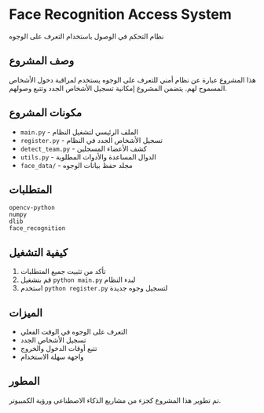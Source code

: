 # Face Recognition Access System

نظام التحكم في الوصول باستخدام التعرف على الوجوه

## وصف المشروع

هذا المشروع عبارة عن نظام أمني للتعرف على الوجوه يستخدم لمراقبة دخول الأشخاص المسموح لهم. يتضمن المشروع إمكانية تسجيل الأشخاص الجدد وتتبع وصولهم.

## مكونات المشروع

- `main.py` - الملف الرئيسي لتشغيل النظام
- `register.py` - تسجيل الأشخاص الجدد في النظام  
- `detect_team.py` - كشف الأعضاء المسجلين
- `utils.py` - الدوال المساعدة والأدوات المطلوبة
- `face_data/` - مجلد حفظ بيانات الوجوه

## المتطلبات

```
opencv-python
numpy
dlib
face_recognition
```

## كيفية التشغيل

1. تأكد من تثبيت جميع المتطلبات
2. قم بتشغيل `python main.py` لبدء النظام
3. استخدم `python register.py` لتسجيل وجوه جديدة

## الميزات

- التعرف على الوجوه في الوقت الفعلي
- تسجيل الأشخاص الجدد
- تتبع أوقات الدخول والخروج
- واجهة سهلة الاستخدام

## المطور

تم تطوير هذا المشروع كجزء من مشاريع الذكاء الاصطناعي ورؤية الكمبيوتر. 